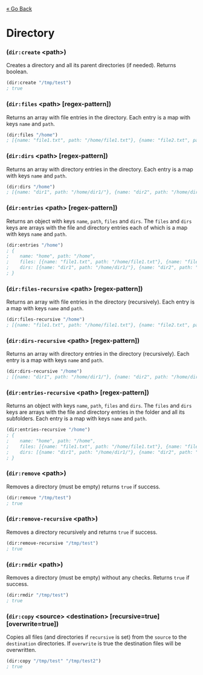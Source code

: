 [&laquo; Go Back](./README.md)
# Directory


### (`dir:create` \<path>)
Creates a directory and all its parent directories (if needed). Returns boolean.
```lisp
(dir:create "/tmp/test")
; true
```

### (`dir:files` \<path> [regex-pattern])
Returns an array with file entries in the directory. Each entry is a map with keys `name` and `path`.
```lisp
(dir:files "/home")
; [{name: "file1.txt", path: "/home/file1.txt"}, {name: "file2.txt", path: "/home/file2.txt"}]
```

### (`dir:dirs` \<path> [regex-pattern])
Returns an array with directory entries in the directory. Each entry is a map with keys `name` and `path`.
```lisp
(dir:dirs "/home")
; [{name: "dir1", path: "/home/dir1/"}, {name: "dir2", path: "/home/dir2/"}]
```

### (`dir:entries` \<path> [regex-pattern])
Returns an object with keys `name`, `path`, `files` and `dirs`. The `files` and `dirs` keys are arrays with the file
and directory entries each of which is a map with keys `name` and `path`.
```lisp
(dir:entries "/home")
; {
;    name: "home", path: "/home", 
;    files: [{name: "file1.txt", path: "/home/file1.txt"}, {name: "file2.txt", path: "/home/file2.txt"}],
;    dirs: [{name: "dir1", path: "/home/dir1/"}, {name: "dir2", path: "/home/dir2/"}]
; }
```

### (`dir:files-recursive` \<path> [regex-pattern])
Returns an array with file entries in the directory (recursively). Each entry is a map with keys `name` and `path`.
```lisp
(dir:files-recursive "/home")
; [{name: "file1.txt", path: "/home/file1.txt"}, {name: "file2.txt", path: "/home/file2.txt"}]
```

### (`dir:dirs-recursive` \<path> [regex-pattern])
Returns an array with directory entries in the directory (recursively). Each entry is a map with keys `name` and `path`.
```lisp
(dir:dirs-recursive "/home")
; [{name: "dir1", path: "/home/dir1/"}, {name: "dir2", path: "/home/dir2/"}]
```

### (`dir:entries-recursive` \<path> [regex-pattern])
Returns an object with keys `name`, `path`, `files` and `dirs`. The `files` and `dirs` keys are arrays with the file
and directory entries in the folder and all its subfolders. Each entry is a map with keys `name` and `path`.
```lisp
(dir:entries-recursive "/home")
; {
;    name: "home", path: "/home",
;    files: [{name: "file1.txt", path: "/home/file1.txt"}, {name: "file2.txt", path: "/home/file2.txt"}],
;    dirs: [{name: "dir1", path: "/home/dir1/"}, {name: "dir2", path: "/home/dir2/"}]
; }
```

### (`dir:remove` \<path>)
Removes a directory (must be empty) returns `true` if success.
```lisp
(dir:remove "/tmp/test")
; true
```

### (`dir:remove-recursive` \<path>)
Removes a directory recursively and returns `true` if success.
```lisp
(dir:remove-recursive "/tmp/test")
; true
```

### (`dir:rmdir` \<path>)
Removes a directory (must be empty) without any checks. Returns `true` if success.
```lisp
(dir:rmdir "/tmp/test")
; true
```

### (`dir:copy` \<source> \<destination> [recursive=true] [overwrite=true])
Copies all files (and directories if `recursive` is set) from the `source` to the `destination` directories. If
`overwrite` is true the destination files will be overwritten.
```lisp
(dir:copy "/tmp/test" "/tmp/test2")
; true
```
